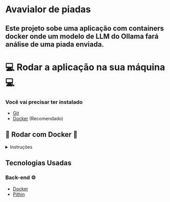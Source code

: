 # Avavialor de piadas

## Este projeto sobe uma aplicação com containers docker onde um modelo de LLM do Ollama fará análise de uma piada enviada.

# 💻 Rodar a aplicação na sua máquina 💻

### Você vai precisar ter instalado

- [Git](https://git-scm.com/downloads)
- [Docker](https://www.docker.com/get-started/) (Recomendado)

## 🐋 Rodar com Docker 🐋

<details>
<summary>Instruções</summary>

## Clonar o repositório

Primeiramente você vai precisar clonar este repositório para qualquer diretório em sua máquina local.

Para isso você vai executar o seguinte comando no seu terminal:

```console
git clone https://github.com/fernandosenacruz/llama-joke-avaliator.git
```

## Setup

Antes de inicializar o projeto, é importante configurar algumas variáveis de ambiente (.env.example).

### Configurar o ambiente (.env)

- **Raíz do projeto**
  - Crie o arquivo `.env` com as variáveis de ambiente indicadas:
  ```
    OLLAMA_URL=http://ollama:11434/api/generate
    OLLAMA_MODEL=set_ollama_model // example: llama3.1:8b
  ```
  > Apague os comentários indicados `// ...` ao lado do valor da variável

## Comandos docker

- **Subuir aplicação**
  ```
    docker compose up --build
  ```

  **Obs**
  - Atenção!
  - Este é um projeto demanda espaço de armazenamento grande a depender do modelo escolhido.
  - Este projeto demanda um tempo relativamente longo para execução pois será necessário baixar imagens que varia de acordo com a conexão com a internet.
  - Este projeto estará pronto para teste quando o console exibir as seguintes mensagens:
    ```
      backend   | INFO:     Application startup complete.
      frontend  |    ▲ Next.js 15.1.6
      frontend  |    - Local:        http://localhost:3000
      frontend  |    - Network:      http://172.18.0.4:3000
      frontend  |                                                                                                                                        
      frontend  |  ✓ Starting...
      frontend  |  ✓ Ready in 982ms
      ollama    | pulling 0cb05c6e4e02... 100% ▕▏  487 B                         
      ollama    | verifying sha256 digest 
      ollama    | writing manifest 
      ollama    | success 
      ollama    | [GIN] 2025/02/10 - 13:43:30 | 200 |     274.926µs |       127.0.0.1 | HEAD     "/"
      ollama    | [GIN] 2025/02/10 - 13:43:30 | 200 |    1.712817ms |       127.0.0.1 | GET      "/api/tags"
    ```

### Como Testar
  - Acesse no seu navegador ```http://localhost:3000/```
  - Escreva uma piada para ser avaliada e clique no botão 'Analisar'
  - Aguarde a resposta do LLM

  ***Obs**
  - O tempo de resposta do avaliador varia de acordo com a capacidade de processamento de seu computador. Caso não possua uma GPU o tempo de resposta será ainda maiior.

</details>

## Tecnologias Usadas

### Back-end ⚙️

- [Docker](https://www.docker.com/)
- [Pithin](https://www.python.org/)
</details>

